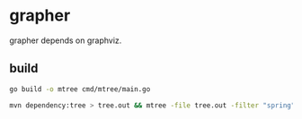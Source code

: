 # grapher

grapher depends on graphviz.

## build

```sh
go build -o mtree cmd/mtree/main.go

mvn dependency:tree > tree.out && mtree -file tree.out -filter "spring"
```